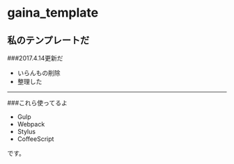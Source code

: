 # gaina_template

## 私のテンプレートだ
###2017.4.14更新だ
- いらんもの削除
- 整理した
***
###これら使ってるよ
- Gulp
- Webpack
- Stylus
- CoffeeScript

です。